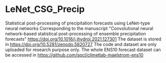 # LeNet_CSG_Precip
Statistical post-processing of precipitation forecasts using LeNet-type neural networks
Corresponding to the manuscript "Convolutional neural network-based statistical post-processing of ensemble
precipitation forecasts"  https://doi.org/10.1016/j.jhydrol.2021.127301
The dataset is stored in https://doi.org/10.5281/zenodo.5820727
The code and dataset are only uploaded for research purpose only. 
The whole ENS10 forecast dataset can be accessed in https://github.com/spcl/climetlab-maelstrom-ens10
